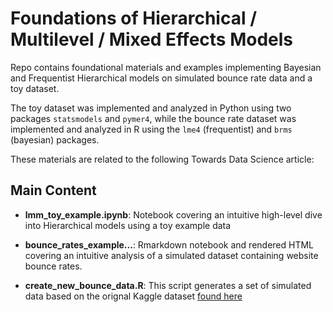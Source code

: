 # Foundations of Hierarchical / Multilevel / Mixed Effects Models 

Repo contains foundational materials and examples implementing Bayesian and Frequentist Hierarchical models on simulated bounce rate data and a toy dataset.

The toy dataset was implemented and analyzed in Python using two packages `statsmodels` and `pymer4`, while the bounce rate dataset was implemented and analyzed in R using the `lme4` (frequentist) and `brms` (bayesian) packages.

These materials are related to the following Towards Data Science article:


## Main Content

- **lmm_toy_example.ipynb**: Notebook covering an intuitive high-level dive into Hierarchical models using a toy example data

- **bounce_rates_example...**: Rmarkdown notebook and rendered HTML covering an intuitive analysis of a simulated dataset containing website bounce rates. 

- **create_new_bounce_data.R**:  This script generates a set of simulated data based on the orignal Kaggle dataset [found here](https://www.kaggle.com/ojwatson/mixed-models/comments)

